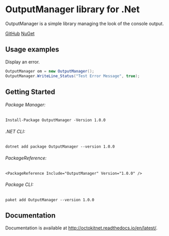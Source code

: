 # OutputManager library for .Net

OutputManager is a simple library managing the look of the console output.

[GitHub](https://github.com/TerThesz/OutputManager.git)
[NuGet](https://www.nuget.org/packages/OutputManager/)

## Usage examples

Display an error.

```c#
OutputManager om = new OutputManager();
OutputManager.WriteLine_Status("Test Error Message", true);
```

## Getting Started

###### Package Manager:

```
Install-Package OutputManager -Version 1.0.0
```

###### .NET CLI:

```
dotnet add package OutputManager --version 1.0.0
```

###### PackageReference:

```
<PackageReference Include="OutputManager" Version="1.0.0" />
```

###### Package CLI:

```
paket add OutputManager --version 1.0.0
```

## Documentation

Documentation is available at http://octokitnet.readthedocs.io/en/latest/.

